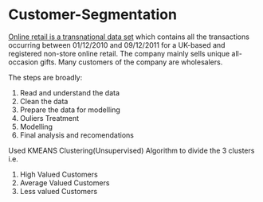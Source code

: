 # Customer-Segmentation
<a href="https://archive.ics.uci.edu/ml/datasets/online+retail">Online retail is a transnational data set</a> which contains all the transactions occurring between 01/12/2010 and 09/12/2011 for a UK-based and registered non-store online retail. The company mainly sells unique all-occasion gifts. Many customers of the company are wholesalers.

The steps are broadly:
1. Read and understand the data
2. Clean the data
3. Prepare the data for modelling
4. Ouliers Treatment
5. Modelling
6. Final analysis and recomendations


Used KMEANS Clustering(Unsupervised) Algorithm to divide the 3 clusters i.e.
1. High Valued Customers
2. Average Valued Customers
3. Less valued Customers
